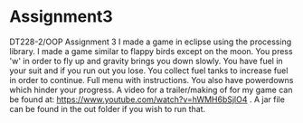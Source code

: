 # Assignment3
DT228-2/OOP Assignment 3
I made a game in eclipse using the processing library.
I made a game similar to flappy birds except on the moon.
You press 'w' in order to fly up and gravity brings you down slowly.
You have fuel in your suit and if you run out you lose. 
You collect fuel tanks to increase fuel in order to continue.
Full menu with instructions.
You also have powerdowns which hinder your progress.
A video for a trailer/making of for my game can be found at:
https://www.youtube.com/watch?v=hWMH6bSjlO4 . 
A jar file can be found in the out folder if you wish to run that.